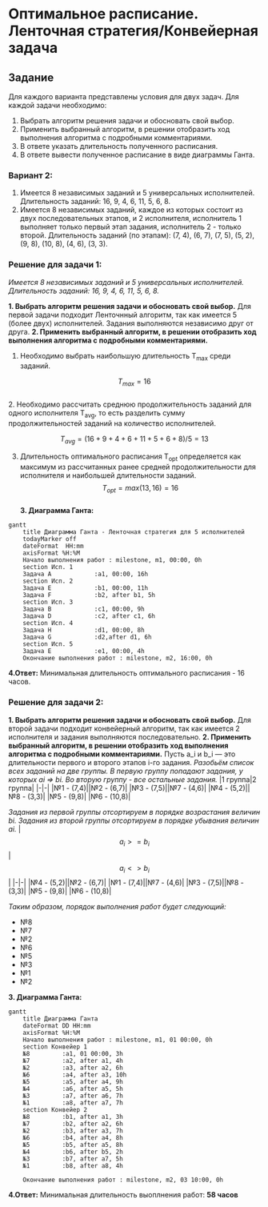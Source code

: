 # Оптимальное расписание. Ленточная стратегия/Конвейерная задача
## Задание
Для каждого варианта представлены условия для двух задач. Для каждой задачи необходимо: 
1. Выбрать алгоритм решения задачи и обосновать свой выбор.
2. Применить выбранный алгоритм, в решении отобразить ход выполнения алгоритма с подробными комментариями.
3. В ответе указать длительность полученного расписания.
4. В ответе вывести полученное расписание в виде диаграммы Ганта.

<!-- ### Вариант 1: -->
### Вариант 2:
<!-- 1. Имеется 9 независимых заданий и 5 универсальных исполнителей. Длительность заданий: 9, 6, 6, 3, 5, 2, 2, 3, 4.
2. Имеется 7 независимых заданий, каждое из которых состоит из двух последовательных этапов, и 2 исполнителя, исполнитель 1 выполняет только первый этап задания, исполнитель 2 - только второй. Длительность заданий (по этапам): (4, 7), (6, 8), (6, 4), (4, 5), (3, 5), (5, 2), (3, 3). -->
1. Имеется 8 независимых заданий и 5 универсальных исполнителей. Длительность заданий: 16, 9, 4, 6, 11, 5, 6, 8.
2. Имеется 8 независимых заданий, каждое из которых состоит из двух последовательных этапов, и 2 исполнителя, исполнитель 1 выполняет только первый этап задания, исполнитель 2 - только второй. Длительность заданий (по этапам): (7, 4), (6, 7), (7, 5), (5, 2), (9, 8), (10, 8), (4, 6), (3, 3).

### Решение для задачи 1:

<!-- *Имеется 9 независимых заданий и 5 универсальных исполнителей. Длительность заданий: 9, 6, 6, 3, 5, 2, 2, 3, 4.* -->
*Имеется 8 независимых заданий и 5 универсальных исполнителей. Длительность заданий: 16, 9, 4, 6, 11, 5, 6, 8.*

**1. Выбрать алгоритм решения задачи и обосновать свой выбор.**
Для первой задачи подходит Ленточнный алгоритм, так как имеется 5 (более двух) исполнителей. Задания выполняются независимо друг от друга.
**2. Применить выбранный алгоритм, в решении отобразить ход выполнения алгоритма с подробными комментариями.**
1. Необходимо выбрать наибольшую длительность T<sub>max</sub> среди заданий.    
<!-- $$T_{max} = 9$$   -->
$$T_{max} = 16$$  
2. Необходимо рассчитать среднюю продолжительность заданий для одного исполнителя T<sub>avg</sub>, то есть разделить сумму продолжительностей заданий на количество исполнителей.  
<!-- $$T_{avg} = (9+6+6+3+5+2+2+3+4) / 5 = 8$$ -->
$$T_{avg} = (16+9+4+6+11+5+6+8) / 5 = 13$$  

3. Длительность оптимального расписания T<sub>opt</sub> определяется как максимум из рассчитанных ранее средней продолжительности для исполнителя и наибольшей длительности заданий.  
$$T_{opt} = max(13,16) = 16$$  
**3. Диаграмма Ганта:**
```mermaid
gantt
    title Диаграмма Ганта - Ленточная стратегия для 5 исполнителей
    todayMarker off
    dateFormat  HH:mm    
    axisFormat %H:%M
    Начало выполнения работ : milestone, m1, 00:00, 0h
    section Исп. 1
    Задача A            :a1, 00:00, 16h
    section Исп. 2
    Задача E            :b1, 00:00, 11h
    Задача F            :b2, after b1, 5h
    section Исп. 3
    Задача B            :c1, 00:00, 9h
    Задача D            :c2, after c1, 6h
    section Исп. 4
    Задача H            :d1, 00:00, 8h
    Задача G            :d2,after d1, 6h
    section Исп. 5
    Задача E            :e1, 00:00, 4h
    Окончание выполнения работ : milestone, m2, 16:00, 0h
```
**4.Ответ:**
Минимальная длительность оптимального расписания - 16 часов.

### Решение для задачи 2:
**1. Выбрать алгоритм решения задачи и обосновать свой выбор.**
Для второй задачи подходит конвейерный алгоритм, так как имеется 2 исполнителя и задания выполняются последовательно.
**2. Применить выбранный алгоритм, в решении отобразить ход выполнения алгоритма с подробными комментариями.**
Пусть a_i и b_i — это длительности первого и второго этапов i-го задания.
*Разобьём список всех заданий на две группы. В первую группу попадают задания, у которых аi => bi. Во вторую группу - все остальные задания.*
|1 группа|2 группа|
|-|-|
|№1 - (7,4)||№2 - (6,7)|
|№3 - (7,5)||№7 - (4,6)|
|№4 - (5,2)||№8 - (3,3)|
|№5 - (9,8)|
|№6 - (10,8)|

*Задания из первой группы отсортируем в порядке возрастания величин bi. Задания из второй группы отсортируем в порядке убывания величин ai.*
|$${a_i} >= {b_i}$$|$${a_i} <> {b_i}$$|
|-|-|
|№4 - (5,2)||№2 - (6,7)|
|№1 - (7,4)||№7 - (4,6)|
|№3 - (7,5)||№8 - (3,3)|
|№5 - (9,8)|
|№6 - (10,8)|


*Таким образом, порядок выполнения работ будет следующий:*
- №8
- №7
- №2
- №6
- №5
- №3
- №1
- №2

**3. Диаграмма Ганта:**
```mermaid
gantt
    title Диаграмма Ганта
    dateFormat DD HH:mm    
    axisFormat %H:%M
    Начало выполнения работ : milestone, m1, 01 00:00, 0h
    section Конвейер 1
    №8         :a1, 01 00:00, 3h
    №7         :a2, after a1, 4h
    №2         :a3, after a2, 6h
    №6         :a4, after a3, 10h
    №5         :a5, after a4, 9h
    №4         :a6, after a5, 5h
    №3         :a7, after a6, 7h
    №1         :a8, after a7, 7h
    section Конвейер 2
    №8         :b1, after a1, 3h
    №7         :b2, after a2, 6h
    №2         :b3, after a3, 7h
    №6         :b4, after a4, 8h
    №5         :b5, after a5, 8h
    №4         :b6, after b5, 2h
    №3         :b7, after a7, 5h
    №1         :b8, after a8, 4h

    Окончание выполнения работ : milestone, m2, 03 10:00, 0h
```
**4.Ответ:**
Минимальная длительность выоплнения работ: **58 часов**

